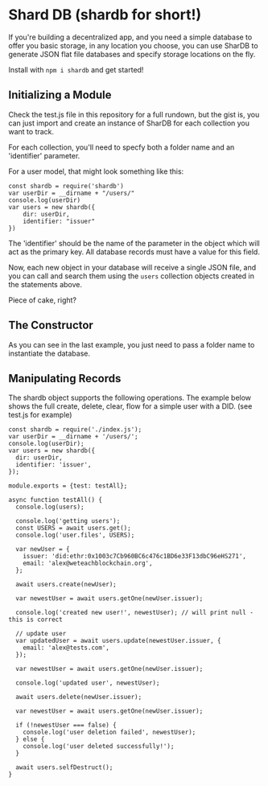 # Shard DB (shardb for short!)
If you're building a decentralized app, and you need a simple database to offer you basic storage, in any location you choose, you can use SharDB to generate JSON flat file databases and specify storage locations on the fly.

Install with `npm i shardb` and get started!

## Initializing a Module
Check the test.js file in this repository for a full rundown, but the gist is, you can just import and create an instance of SharDB for each collection you want to track. 

For each collection, you'll need to specfy both a folder name and an 'identifier' parameter. 

For a user model, that might look something like this:
```
const shardb = require('shardb')
var userDir = __dirname + "/users/"
console.log(userDir)
var users = new shardb({
    dir: userDir,
    identifier: "issuer"
})
```
The 'identifier' should be the name of the parameter in the object which will act as the primary key. All database records must have a value for this field. 

Now, each new object in your database will receive a single JSON file, and you can call and search them using the `users` collection objects created in the statements above.

Piece of cake, right?

## The Constructor
As you can see in the last example, you just need to pass a folder name to instantiate the database.

## Manipulating Records
The shardb object supports the following operations. The example below shows the full create, delete, clear, flow for a simple user with a DID. (see test.js for example)

```
const shardb = require('./index.js');
var userDir = __dirname + '/users/';
console.log(userDir);
var users = new shardb({
  dir: userDir,
  identifier: 'issuer',
});

module.exports = {test: testAll};

async function testAll() {
  console.log(users);

  console.log('getting users');
  const USERS = await users.get();
  console.log('user.files', USERS);

  var newUser = {
    issuer: 'did:ethr:0x1003c7Cb960BC6c476c1BD6e33F13dbC96eHS271',
    email: 'alex@weteachblockchain.org',
  };

  await users.create(newUser);

  var newestUser = await users.getOne(newUser.issuer);

  console.log('created new user!', newestUser); // will print null - this is correct

  // update user
  var updatedUser = await users.update(newestUser.issuer, {
    email: 'alex@tests.com',
  });

  var newestUser = await users.getOne(newUser.issuer);

  console.log('updated user', newestUser);

  await users.delete(newUser.issuer);

  var newestUser = await users.getOne(newUser.issuer);

  if (!newestUser === false) {
    console.log('user deletion failed', newestUser);
  } else {
    console.log('user deleted successfully!');
  }

  await users.selfDestruct();
}

```

